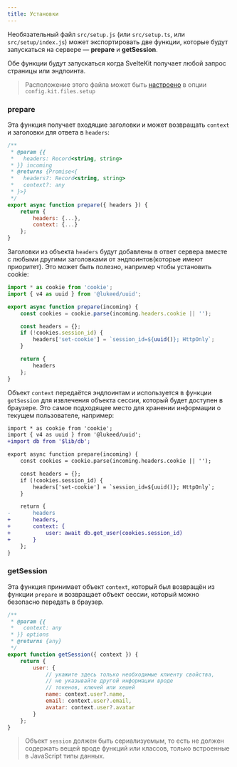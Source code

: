 ```yaml
---
title: Установки
---
```


Необязательный файл `src/setup.js` (или `src/setup.ts`, или `src/setup/index.js`) может экспортировать две функции, которые будут запускаться на сервере — **prepare** и **getSession**.

Обе функции будут запускаться когда SvelteKit получает любой запрос страницы или эндпоинта.

> Расположение этого файла может быть [настроено](#конфигурация-files) в опции `config.kit.files.setup`

### prepare

Эта функция получает входящие заголовки и может возвращать `context` и заголовки для ответа в `headers`:

```js
/**
 * @param {{
 *   headers: Record<string, string>
 * }} incoming
 * @returns {Promise<{
 *   headers?: Record<string, string>
 *   context?: any
 * }>}
 */
export async function prepare({ headers }) {
	return {
		headers: {...},
		context: {...}
	};
}
```

Заголовки из объекта `headers` будут добавлены в ответ сервера вместе с любыми другими заголовками от эндпоинтов(которые имеют приоритет). Это может быть полезно, например чтобы установить cookie:


```js
import * as cookie from 'cookie';
import { v4 as uuid } from '@lukeed/uuid';

export async function prepare(incoming) {
	const cookies = cookie.parse(incoming.headers.cookie || '');

	const headers = {};
	if (!cookies.session_id) {
		headers['set-cookie'] = `session_id=${uuid()}; HttpOnly`;
	}

	return {
		headers
	};
}
```

Объект `context` передаётся эндпоинтам и используется в функции `getSession` для извлечения объекта сессии, который будет доступен в браузере. Это самое подходящее место для хранении информации о текущем пользователе, например:

```diff
import * as cookie from 'cookie';
import { v4 as uuid } from '@lukeed/uuid';
+import db from '$lib/db';

export async function prepare(incoming) {
	const cookies = cookie.parse(incoming.headers.cookie || '');

	const headers = {};
	if (!cookies.session_id) {
		headers['set-cookie'] = `session_id=${uuid()}; HttpOnly`;
	}

	return {
-		headers
+		headers,
+		context: {
+			user: await db.get_user(cookies.session_id)
+		}
	};
}
```


### getSession
Эта функция принимает объект `context`, который был возвращён из функции `prepare` и возвращает объект сессии, который можно безопасно передать в браузер.

```js
/**
 * @param {{
 *   context: any
 * }} options
 * @returns {any}
 */
export function getSession({ context }) {
	return {
		user: {
			// укажите здесь только необходимые клиенту свойства,
			// не указывайте другой информации вроде
			// токенов, ключей или хешей
			name: context.user?.name,
			email: context.user?.email,
			avatar: context.user?.avatar
		}
	};
}
```

> Объект `session` должен быть сериализуемым, то есть  не должен содержать вещей вроде функций или классов, только встроенные в JavaScript типы данных.